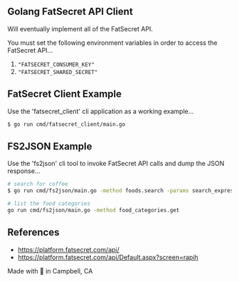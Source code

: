 ## Golang FatSecret API Client

Will eventually implement all of the FatSecret API.

You must set the following environment variables in order to access the FatSecret API...

1. `"FATSECRET_CONSUMER_KEY"`
2. `"FATSECRET_SHARED_SECRET"`

## FatSecret Client Example

Use the 'fatsecret_client' cli application as a working example...

```bash
$ go run cmd/fatsecret_client/main.go
```

## FS2JSON Example

Use the 'fs2json' cli tool to invoke FatSecret API calls and dump the JSON response...

```bash
# search for coffee
$ go run cmd/fs2json/main.go -method foods.search -params search_expression=coffee | jq .

# list the food categories
go run cmd/fs2json/main.go -method food_categories.get
```

## References

* https://platform.fatsecret.com/api/
* https://platform.fatsecret.com/api/Default.aspx?screen=rapih

Made with :green_heart: in Campbell, CA
